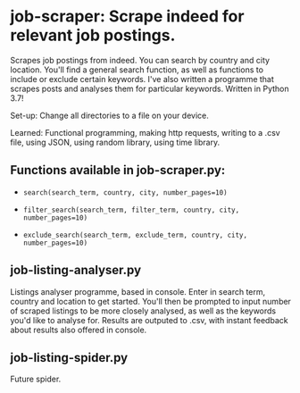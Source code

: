 # job-scraper: Scrape indeed for relevant job postings.
Scrapes job postings from indeed. You can search by country and city location. You'll find a general search function, as well as functions to include or exclude certain keywords. I've also written a programme that scrapes posts and analyses them for particular keywords. Written in Python 3.7! 

Set-up: Change all directories to a file on your device.

Learned: Functional programming, making http requests, writing to a .csv file, using JSON, using random library, using time library.

## Functions available in job-scraper.py:

* `search(search_term, country, city, number_pages=10)`

* `filter_search(search_term, filter_term, country, city, number_pages=10)`

* `exclude_search(search_term, exclude_term, country, city, number_pages=10)`

## job-listing-analyser.py

Listings analyser programme, based in console. Enter in search term, country and location to get started. You'll then be prompted to input number of scraped listings to be more closely analysed, as well as the keywords you'd like to analyse for. Results are outputed to .csv, with instant feedback about results also offered in console.

## job-listing-spider.py

Future spider.